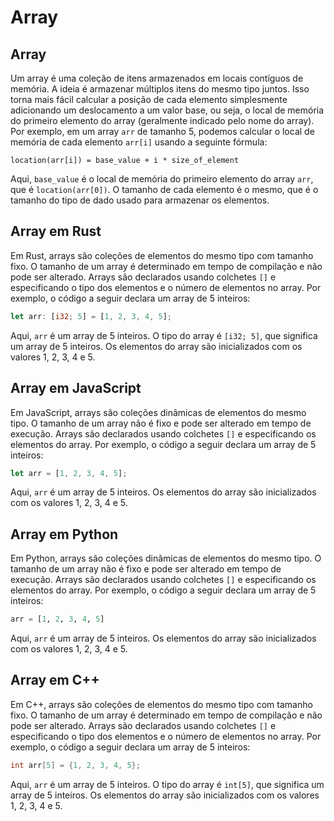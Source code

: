 # Array

## Array
Um array é uma coleção de itens armazenados em locais contíguos de memória. A ideia é armazenar múltiplos itens do mesmo tipo juntos. Isso torna mais fácil calcular a posição de cada elemento simplesmente adicionando um deslocamento a um valor base, ou seja, o local de memória do primeiro elemento do array (geralmente indicado pelo nome do array).
Por exemplo, em um array `arr` de tamanho 5, podemos calcular o local de memória de cada elemento `arr[i]` usando a seguinte fórmula:
```
location(arr[i]) = base_value + i * size_of_element
```
Aqui, `base_value` é o local de memória do primeiro elemento do array `arr`, que é `location(arr[0])`. O tamanho de cada elemento é o mesmo, que é o tamanho do tipo de dado usado para armazenar os elementos.

## Array em Rust
Em Rust, arrays são coleções de elementos do mesmo tipo com tamanho fixo. O tamanho de um array é determinado em tempo de compilação e não pode ser alterado. Arrays são declarados usando colchetes `[]` e especificando o tipo dos elementos e o número de elementos no array. Por exemplo, o código a seguir declara um array de 5 inteiros:
```rust
let arr: [i32; 5] = [1, 2, 3, 4, 5];
```
Aqui, `arr` é um array de 5 inteiros. O tipo do array é `[i32; 5]`, que significa um array de 5 inteiros. Os elementos do array são inicializados com os valores 1, 2, 3, 4 e 5.

## Array em JavaScript
Em JavaScript, arrays são coleções dinâmicas de elementos do mesmo tipo. O tamanho de um array não é fixo e pode ser alterado em tempo de execução. Arrays são declarados usando colchetes `[]` e especificando os elementos do array. Por exemplo, o código a seguir declara um array de 5 inteiros:
```js
let arr = [1, 2, 3, 4, 5];
```
Aqui, `arr` é um array de 5 inteiros. Os elementos do array são inicializados com os valores 1, 2, 3, 4 e 5.

## Array em Python
Em Python, arrays são coleções dinâmicas de elementos do mesmo tipo. O tamanho de um array não é fixo e pode ser alterado em tempo de execução. Arrays são declarados usando colchetes `[]` e especificando os elementos do array. Por exemplo, o código a seguir declara um array de 5 inteiros:
```python
arr = [1, 2, 3, 4, 5]
```
Aqui, `arr` é um array de 5 inteiros. Os elementos do array são inicializados com os valores 1, 2, 3, 4 e 5.

## Array em C++
Em C++, arrays são coleções de elementos do mesmo tipo com tamanho fixo. O tamanho de um array é determinado em tempo de compilação e não pode ser alterado. Arrays são declarados usando colchetes `[]` e especificando o tipo dos elementos e o número de elementos no array. Por exemplo, o código a seguir declara um array de 5 inteiros:
```cpp
int arr[5] = {1, 2, 3, 4, 5};
```
Aqui, `arr` é um array de 5 inteiros. O tipo do array é `int[5]`, que significa um array de 5 inteiros. Os elementos do array são inicializados com os valores 1, 2, 3, 4 e 5.

